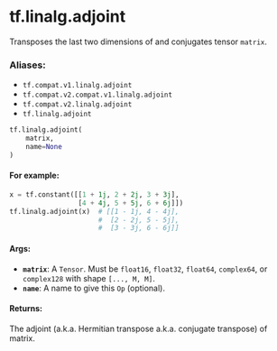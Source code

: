 <div itemscope itemtype="http://developers.google.com/ReferenceObject">
<meta itemprop="name" content="tf.linalg.adjoint" />
<meta itemprop="path" content="Stable" />
</div>

# tf.linalg.adjoint

Transposes the last two dimensions of and conjugates tensor `matrix`.

### Aliases:

* `tf.compat.v1.linalg.adjoint`
* `tf.compat.v2.compat.v1.linalg.adjoint`
* `tf.compat.v2.linalg.adjoint`
* `tf.linalg.adjoint`

``` python
tf.linalg.adjoint(
    matrix,
    name=None
)
```

<!-- Placeholder for "Used in" -->


#### For example:



```python
x = tf.constant([[1 + 1j, 2 + 2j, 3 + 3j],
                 [4 + 4j, 5 + 5j, 6 + 6j]])
tf.linalg.adjoint(x)  # [[1 - 1j, 4 - 4j],
                      #  [2 - 2j, 5 - 5j],
                      #  [3 - 3j, 6 - 6j]]
```

#### Args:


* <b>`matrix`</b>:  A `Tensor`. Must be `float16`, `float32`, `float64`, `complex64`,
  or `complex128` with shape `[..., M, M]`.
* <b>`name`</b>:  A name to give this `Op` (optional).


#### Returns:

The adjoint (a.k.a. Hermitian transpose a.k.a. conjugate transpose) of
matrix.
